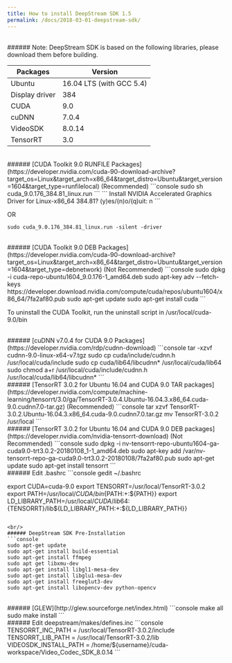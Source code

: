 ```yaml
---
title: How to install DeepStream SDK 1.5
permalink: /docs/2018-03-01-deepstream-sdk/
---
```


<br/>
###### Note: DeepStream SDK is based on the following libraries, please download them before building.

| Packages             | Version                  |
| -------------------- | ------------------------ |
| Ubuntu               | 16.04 LTS (with GCC 5.4) |
| Display driver       | 384                      |
| CUDA                 | 9.0                      |
| cuDNN                | 7.0.4                    |
| VideoSDK             | 8.0.14                   |
| TensorRT             | 3.0                      |
 
<br/> 
###### [CUDA Toolkit 9.0 RUNFILE Packages](https://developer.nvidia.com/cuda-90-download-archive?target_os=Linux&target_arch=x86_64&target_distro=Ubuntu&target_version=1604&target_type=runfilelocal) (Recommended)
```console
sudo sh cuda_9.0.176_384.81_linux.run
```
```
Install NVIDIA Accelerated Graphics Driver for Linux-x86_64 384.81?
(y)es/(n)o/(q)uit: n
```

OR

```console
sudo cuda_9.0.176_384.81_linux.run -silent -driver
```

<br/>
###### [CUDA Toolkit 9.0 DEB Packages](https://developer.nvidia.com/cuda-90-download-archive?target_os=Linux&target_arch=x86_64&target_distro=Ubuntu&target_version=1604&target_type=debnetwork) (Not Recommended)
```console
sudo dpkg -i cuda-repo-ubuntu1604_9.0.176-1_amd64.deb
sudo apt-key adv --fetch-keys https://developer.download.nvidia.com/compute/cuda/repos/ubuntu1604/x86_64/7fa2af80.pub
sudo apt-get update
sudo apt-get install cuda
```

To uninstall the CUDA Toolkit, run the uninstall script in /usr/local/cuda-9.0/bin

<br/>
###### [cuDNN v7.0.4 for CUDA 9.0 Packages](https://developer.nvidia.com/rdp/cudnn-download)
```console
tar -xzvf cudnn-9.0-linux-x64-v7.tgz
sudo cp cuda/include/cudnn.h /usr/local/cuda/include 
sudo cp cuda/lib64/libcudnn* /usr/local/cuda/lib64 
sudo chmod a+r /usr/local/cuda/include/cudnn.h /usr/local/cuda/lib64/libcudnn*
```

<br/>
###### [TensorRT 3.0.2 for Ubuntu 16.04 and CUDA 9.0 TAR packages](https://developer.nvidia.com/compute/machine-learning/tensorrt/3.0/ga/TensorRT-3.0.4.Ubuntu-16.04.3.x86_64.cuda-9.0.cudnn7.0-tar.gz) (Recommended)
```console
tar xzvf TensorRT-3.0.2.Ubuntu-16.04.3.x86_64.cuda-9.0.cudnn7.0.tar.gz
mv TensorRT-3.0.2 /usr/local
```

<br/>
###### [TensorRT 3.0.2 for Ubuntu 16.04 and CUDA 9.0 DEB packages](https://developer.nvidia.com/nvidia-tensorrt-download) (Not Recommended)
```console
sudo dpkg -i nv-tensorrt-repo-ubuntu1604-ga-cuda9.0-trt3.0.2-20180108_1-1_amd64.deb
sudo apt-key add /var/nv-tensorrt-repo-ga-cuda9.0-trt3.0.2-20180108/7fa2af80.pub
sudo apt-get update
sudo apt-get install tensorrt
```

<br/>
###### Edit .bashrc
```console
gedit ~/.bashrc

export CUDA=cuda-9.0
export TENSORRT=/usr/local/TensorRT-3.0.2
export PATH=/usr/local/${CUDA}/bin${PATH:+:${PATH}}
export LD_LIBRARY_PATH=/usr/local/${CUDA}/lib64:${TENSORRT}/lib${LD_LIBRARY_PATH:+:${LD_LIBRARY_PATH}}
```

<br/>
###### DeepStream SDK Pre-Installation
```console
sudo apt-get update
sudo apt-get install build-essential
sudo apt-get install ffmpeg
sudo apt get libxmu-dev
sudo apt-get install libgl1-mesa-dev
sudo apt-get install libglu1-mesa-dev
sudo apt-get install freeglut3-dev
sudo apt-get install libopencv-dev python-opencv
```

<br/>
###### [GLEW](http://glew.sourceforge.net/index.html)
```console
make all
sudo make install
```

<br/>
###### Edit deepstream/makes/defines.inc
```console
TENSORRT_INC_PATH = /usr/local/TensorRT-3.0.2/include
TENSORRT_LIB_PATH = /usr/local/TensorRT-3.0.2/lib
VIDEOSDK_INSTALL_PATH = /home/${username}/cuda-workspace/Video_Codec_SDK_8.0.14
```
